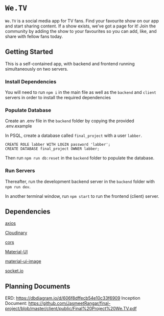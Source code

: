 # `We.TV`

`We.TV` is a social media app for TV fans. Find your favourite show on our app and start sharing content. If a show exists, we’ve got a page for it! Join the community by adding the show to your favourites so you can add, like, and share with fellow fans today.

## Getting Started

This is a self-contained app, with backend and frontend running simultaneously on two servers.

### Install Dependencies

You will need to run `npm i` in the main file as well as the `backend` and `client` servers in order to install the required dependencies

### Populate Database

Create an .env file in the `backend` folder by copying the provided .env.example

In PSQL, create a database called `final_project` with a user `labber`.
```
CREATE ROLE labber WITH LOGIN password 'labber';
CREATE DATABASE final_project OWNER labber;
```

 Then run `npm run db:reset` in the `backend` folder to populate the database.

### Run Servers

Thereafter, run the development backend server in the `backend` folder with `npm run dev`.

In another terminal window, run `npm start` to run the frontend (client) server.



## Dependencies

[axios](https://www.npmjs.com/package/axios) 

[Cloudinary](https://cloudinary.com/)

[cors](https://www.npmjs.com/package/cors)

[Material-UI](https://material-ui.com/)

[material-ui-image](https://www.npmjs.com/package/material-ui-image)

[socket.io](https://socket.io/)

## Planning Documents

ERD: https://dbdiagram.io/d/606f8dffecb54e10c33f6909
Inception Document: https://github.com/JasmeetRangar/final-project/blob/master/client/public/Final%20Project%20We.TV.pdf